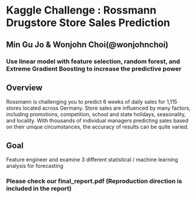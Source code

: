 # Kaggle Challenge : Rossmann Drugstore Store Sales Prediction
## Min Gu Jo & Wonjohn Choi(@wonjohnchoi)
### Use linear model with feature selection, random forest, and Extreme Gradient Boosting to increase the predictive power


## Overview
Rossmann is challenging you to predict 6 weeks of daily sales for 1,115 stores located across Germany. Store sales are influenced by many factors, including promotions, competition, school and state holidays, seasonality, and locality. With thousands of individual managers predicting sales based on their unique circumstances, the accuracy of results can be quite varied.

## Goal
Feature engineer and examine 3 different statistical / machine learning analysis for forecasting

### Please check our final_report.pdf (Reproduction direction is included in the report)

